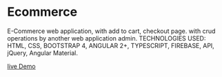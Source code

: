 # Ecommerce
E-Commerce web application, with add to cart, checkout page. with crud operations by another web application admin.
TECHNOLOGIES USED: HTML, CSS, BOOTSTRAP 4, ANGULAR 2+, TYPESCRIPT, FIREBASE, API, jQuery, Angular Material.

[Iive Demo](https://shopwithme-1e0e3.firebaseapp.com/)
